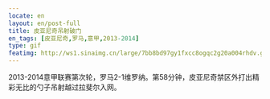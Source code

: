 ```yaml
---
locate: en
layout: en/post-full
title: 皮亚尼奇吊射破门
en_tags: [皮亚尼奇,罗马,意甲,2013-2014]
type: gif
featimg: http://ws1.sinaimg.cn/large/7bb8bd97gy1fxcc8ogqc2g20a004rhdv.gif
---
```


2013-2014意甲联赛第次轮，罗马2-1维罗纳。第58分钟，皮亚尼奇禁区外打出精彩无比的勺子吊射越过拉斐尔入网。